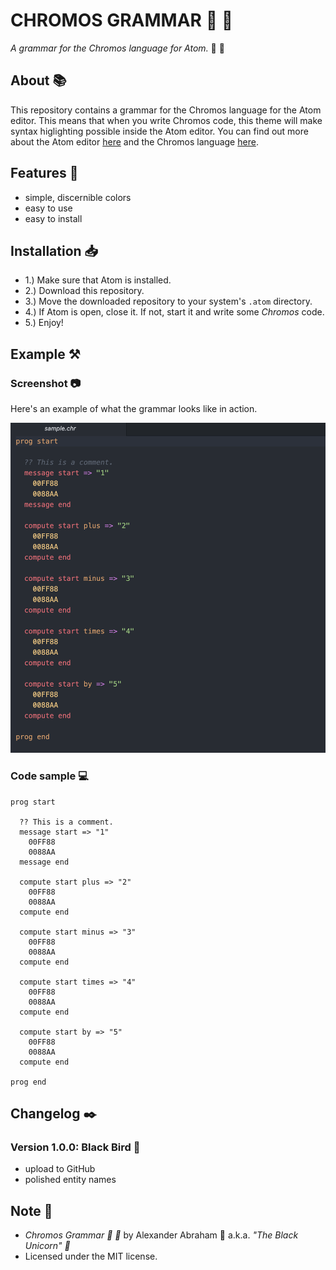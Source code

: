 # CHROMOS GRAMMAR :rainbow: :scroll:

*A grammar for the Chromos language for Atom.* :rainbow: :scroll:

## About :books:

This repository contains a grammar for the Chromos language for the Atom editor. This means that when you write Chromos code, this theme will make syntax higlighting possible inside the Atom editor. You can find out more about the Atom editor [here](https://atom.io) and the Chromos language [here](https://github.com/iamtheblackunicorn/Chromos).

## Features :test_tube:

- simple, discernible colors
- easy to use
- easy to install

## Installation :inbox_tray:

- 1.) Make sure that Atom is installed.
- 2.) Download this repository.
- 3.) Move the downloaded repository to your system's `.atom` directory.
- 4.) If Atom is open, close it. If not, start it and write some *Chromos* code.
- 5.) Enjoy!

## Example :hammer_and_pick:

### Screenshot :camera:

Here's an example of what the grammar looks like in action.

<p align="center">
 <img src="assets/sample.png"/>
</p>

### Code sample :computer:

```text
prog start

  ?? This is a comment.
  message start => "1"
    00FF88
    0088AA
  message end

  compute start plus => "2"
    00FF88
    0088AA
  compute end

  compute start minus => "3"
    00FF88
    0088AA
  compute end

  compute start times => "4"
    00FF88
    0088AA
  compute end

  compute start by => "5"
    00FF88
    0088AA
  compute end

prog end
```

## Changelog :black_nib:

### Version 1.0.0: Black Bird :eagle:

- upload to GitHub
- polished entity names

## Note :scroll:

- *Chromos Grammar :rainbow: :scroll:* by Alexander Abraham :black_heart: a.k.a. *"The Black Unicorn" :unicorn:*
- Licensed under the MIT license.
